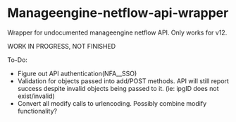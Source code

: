 # Manageengine-netflow-api-wrapper
Wrapper for undocumented manageengine netflow API. Only works for v12.

WORK IN PROGRESS, NOT FINISHED

To-Do:

* Figure out API authentication(NFA__SSO)
* Validation for objects passed into add/POST methods. API will still report success despite invalid objects being passed to it. (ie: ipgID does not exist/invalid)
* Convert all modify calls to urlencoding. Possibly combine modify functionality? 
